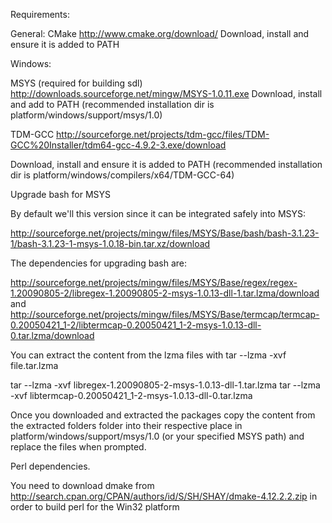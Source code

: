 Requirements:

General:
CMake
http://www.cmake.org/download/
Download, install and ensure it is added to PATH

Windows:

MSYS (required for building sdl)
http://downloads.sourceforge.net/mingw/MSYS-1.0.11.exe
Download, install and add to PATH
(recommended installation dir is platform/windows/support/msys/1.0)

TDM-GCC
http://sourceforge.net/projects/tdm-gcc/files/TDM-GCC%20Installer/tdm64-gcc-4.9.2-3.exe/download

Download, install and ensure it is added to PATH
(recommended installation dir is platform/windows/compilers/x64/TDM-GCC-64)

Upgrade bash for MSYS

By default we'll this version since it can be integrated safely into MSYS:

http://sourceforge.net/projects/mingw/files/MSYS/Base/bash/bash-3.1.23-1/bash-3.1.23-1-msys-1.0.18-bin.tar.xz/download

The dependencies for upgrading bash are:

http://sourceforge.net/projects/mingw/files/MSYS/Base/regex/regex-1.20090805-2/libregex-1.20090805-2-msys-1.0.13-dll-1.tar.lzma/download
and
http://sourceforge.net/projects/mingw/files/MSYS/Base/termcap/termcap-0.20050421_1-2/libtermcap-0.20050421_1-2-msys-1.0.13-dll-0.tar.lzma/download

You can extract the content from the lzma files with tar --lzma -xvf file.tar.lzma

tar --lzma -xvf libregex-1.20090805-2-msys-1.0.13-dll-1.tar.lzma
tar --lzma -xvf libtermcap-0.20050421_1-2-msys-1.0.13-dll-0.tar.lzma

Once you downloaded and extracted the packages copy the content from the extracted folders folder into their respective place in platform/windows/support/msys/1.0 (or your specified MSYS path) and replace the files when prompted.

Perl dependencies. 

You need to download dmake from http://search.cpan.org/CPAN/authors/id/S/SH/SHAY/dmake-4.12.2.2.zip in order to build perl for the Win32 platform